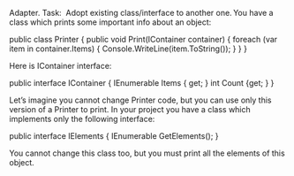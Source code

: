 Adapter. Task: 
Adopt existing class/interface to another one. You have a class which prints some important info about an object: 

public class Printer 
{ 
	public void Print<T>(IContainer<T> container) 
	{ 
		foreach (var item in container.Items) 
		{ 
			Console.WriteLine(item.ToString()); 
		} 
	} 
} 


Here is IContainer interface: 

public interface IContainer<T> 
{ 
	IEnumerable<T> Items { get; } 
	int Count {get; } 
} 


Let’s imagine you cannot change Printer code, but you can use only this version of a Printer to print. In your project you have a class which implements only the following interface: 

public interface IElements<T> 
{ 
	IEnumerable<T> GetElements(); 
} 


You cannot change this class too, but you must print all the elements of this object. 
